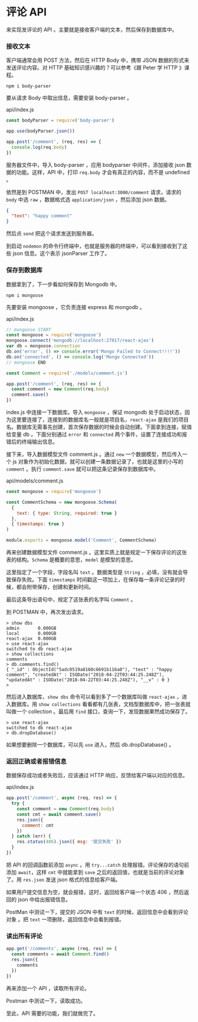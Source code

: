 # 评论 API

来实现发评论的 API 。主要就是接收客户端的文本，然后保存到数据库中。

### 接收文本

客户端通常会用 POST 方法，然后在 HTTP Body 中，携带 JSON 数据的形式来发送评论内容。对 HTTP 基础知识感兴趣的？可以参考《跟 Peter 学 HTTP 》课程。

```
npm i body-parser
```

要从请求 Body 中取出信息，需要安装 body-parser 。

api/index.js

```js
const bodyParser = require('body-parser')

app.use(bodyParser.json())

app.post('/comment', (req, res) => {
  console.log(req.body)
})
```

服务器文件中，导入 body-parser ，应用 bodyparser 中间件，添加接收 json 数据的功能。这样，API 中，打印 `req.body` 才会有真正的内容，而不是 undefined 。

依然是到 POSTMAN 中，发出 `POST localhost:3000/comment` 请求，请求的 `body` 中选 `raw` ，数据格式选 `application/json` ，然后添加 json 数据。

```json
{
  "text": "happy comment"
}
```

然后点 `send` 把这个请求发送到服务器。

到启动 `nodemon` 的命令行终端中，也就是服务器的终端中，可以看到接收到了这些 json 信息。这个表示 jsonParser 工作了。

### 保存到数据库

数据拿到了，下一步看如何保存到 Mongodb 中。

```
npm i mongoose
```

先要安装 mongoose ，它负责连接 express 和 mongodb 。

api/index.js

```js
// mongoose START
const mongoose = require('mongoose')
mongoose.connect('mongodb://localhost:27017/react-ajax')
var db = mongoose.connection
db.on('error', () => console.error('Mongo Failed to Connect!!!!'))
db.on('connected', () => console.log('Mongo Connected'))
// mongoose END

const Comment = require('./models/comment.js')

app.post('/comment', (req, res) => {
  const comment = new Comment(req.body)
  comment.save()
})
```

index.js 中连接一下数据库。导入 `mongoose` ，保证 mongodb 处于启动状态，因为这里要连接了，连接到的数据库名一般就是项目名，`react-ajax` 是我们的项目名。数据库无需事先创建，首次保存数据的时候会自动创建。下面拿到连接，赋值给变量 db 。下面分别通过 `error` 和 `connected` 两个事件，设置了连接成功和报错后的终端输出信息。

接下来，导入数据模型文件 comment.js 。通过 `new` 一个数据模型，然后传入一个 js 对象作为初始化数据，就可以创建一条数据记录了，也就是这里的小写的 `comment` 。执行 `comment.save` 就可以把这条记录保存到数据库中。

api/models/comment.js

```js
const mongoose = require('mongoose')

const CommentSchema = new mongoose.Schema(
  {
    text: { type: String, required: true }
  },
  { timestamps: true }
)

module.exports = mongoose.model('Comment', CommentSchema)
```

再来创建数据模型文件 comment.js 。这里实质上就是规定一下保存评论的这张表的结构。`Schema` 是概要的意思，`model` 是模型的意思。

这里指定了一个字段，字段名叫 `text` 。数据类型是 `String` ，必填，没有就会导致保存失败。下面 `timestamps` 时间戳这一项加上，在保存每一条评论记录的时候，都会附带保存，创建和更新时间。

最后这条导出语句中，规定了这张表的名字叫 `Comment` 。

到 POSTMAN 中，再次发出请求。

```
> show dbs
admin       0.000GB
local       0.000GB
react-ajax  0.000GB
> use react-ajax
switched to db react-ajax
> show collections
comments
> db.comments.find()
{ "_id" : ObjectId("5adc0519a8160c6691b116a8"), "text" : "happy comment", "createdAt" : ISODate("2018-04-22T03:44:25.248Z"), "updatedAt" : ISODate("2018-04-22T03:44:25.248Z"), "__v" : 0 }
>
```

然后进入数据库，`show dbs` 命令可以看到多了一个数据库叫做 `react-ajax` ，进入数据库。用 `show collections` 看看都有几张表，文档型数据库中，把一张表就叫做一个 collection 。最后用 `find` 接口，查询一下，发现数据果然成功保存了。

```
> use react-ajax
switched to db react-ajax
> db.dropDatabase()
```

如果想要删除一个数据库，可以先 `use` 进入，然后 db.dropDatabase() 。

### 返回正确或者报错信息

数据保存成功或者失败后，应该通过 HTTP 响应，反馈给客户端以对应的信息。

api/index.js

```js
app.post('/comment', async (req, res) => {
  try {
    const comment = new Comment(req.body)
    const cmt = await comment.save()
    res.json({
      comment: cmt
    })
  } catch (err) {
    res.status(406).json({ msg: '提交失败' })
  }
})
```

把 API 的回调函数前添加 `async` 。用 `try...catch` 处理报错。评论保存的语句前添加 `await`，这样 `cmt` 中就能拿到 `save` 之后的返回值，也就是当前的评论对象了。用 `res.json` 发送 json 格式的信息给客户端。

如果用户提交信息为空，就会报错，这时，返回给客户端一个状态 406 ，然后返回的 json 中给出报错信息。

PostMan 中测试一下，提交的 JSON 中有 `text` 的时候，返回信息中会看到评论对象 。把 `text` 一项删除，返回信息中会看到报错。

### 读出所有评论

```js
app.get('/comments', async (req, res) => {
  const comments = await Comment.find()
  res.json({
    comments
  })
})
```

再来添加一个 API ，读取所有评论。

Postman 中测试一下，读取成功。

至此，API 需要的功能，我们就做完了。
